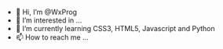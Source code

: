 - 👋 Hi, I’m @WxProg
- 👀 I’m interested in ...
- 🌱 I’m currently learning CSS3, HTML5, Javascript and Python
- 📫 How to reach me ...

<!---
WxProg/WxProg is a ✨ special ✨ repository because its `README.md` (this file) appears on your GitHub profile.
You can click the Preview link to take a look at your changes.
--->
